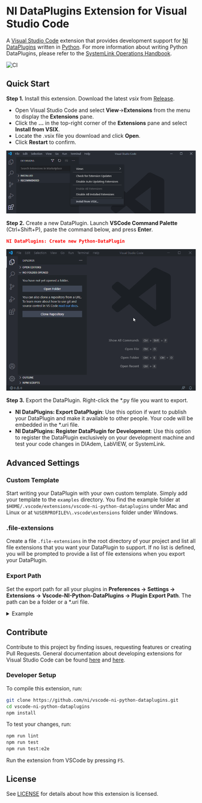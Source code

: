 # NI DataPlugins Extension for Visual Studio Code

A [Visual Studio Code](https://code.visualstudio.com/) extension that provides development support for [NI DataPlugins](https://www.ni.com/downloads/dataplugins) written in [Python](https://www.python.org). For more information about writing Python DataPlugins, please refer to the [SystemLink Operations Handbook](https://operations.systemlink.io/python-dataplugins/python-dataplugins).

![CI](https://github.com/ni/vscode-ni-python-dataplugins/workflows/CI/badge.svg)

## Quick Start

**Step 1.** Install this extension. Download the latest *vsix* from [Release](https://github.com/jschumme/vscode-ni-python-dataplugins/releases).

- Open Visual Studio Code and select __View__->__Extensions__ from the menu to display the __Extensions__ pane.
- Click the __...__ in the top-right corner of the __Extensions__ pane and select __Install from VSIX__.
- Locate the .vsix file you download and click __Open__.
- Click __Restart__ to confirm.

![Installing the extension](./docs/images/install-from-vsix.png)

**Step 2.** Create a new DataPlugin. Launch __VSCode Command Palette__ (Ctrl+Shift+P), paste the command below, and press __Enter__.

```json
NI DataPlugins: Create new Python-DataPlugin
```

![Creating a new DataPlugin](./docs/images/create-new-dataplugin.gif)

**Step 3.** Export the DataPlugin. Right-click the \*.py file you want to export.

- __NI DataPlugins: Export DataPlugin__: Use this option if want to publish your DataPlugin and make it available to other people. Your code will be embedded in the *.uri file.
- __NI DataPlugins: Register DataPlugin for Development__: Use this option to register the DataPlugin exclusively on your development machine and test your code changes in DIAdem, LabVIEW, or SystemLink.

## Advanced Settings

### Custom Template

Start writing your DataPlugin with your own custom template. Simply add your template to the `examples` directory. You find the example folder at `$HOME/.vscode/extensions/vscode-ni-python-dataplugins` under Mac and Linux or at `%USERPROFILE%\.vscode\extensions` folder under Windows.

### .file-extensions

Create a file `.file-extensions` in the root directory of your project and list all file extensions that you want your DataPlugin to support. If no list is defined, you will be prompted to provide a list of file extensions when you export your DataPlugin.

### Export Path

Set the export path for all your plugins in __Preferences -> Settings -> Extensions -> Vscode-NI-Python-DataPlugins -> Plugin Export Path__. The path can be a folder or a *.uri file.

<details>
<summary>Example</summary>

```json
{
    "NI-DataPlugins.PluginExportPath": "C:\\Temp"
}
// OR
{
    "NI-DataPlugins.PluginExportPath": "C:\\Temp\\MyPlugin.uri"
}
```

</details>

## Contribute

Contribute to this project by finding issues, requesting features or creating Pull Requests. General documentation about developing extensions for Visual Studio Code can be found [here](https://code.visualstudio.com/api) and [here](https://vscode-docs.readthedocs.io/en/stable/extensions/debugging-extensions/).

### Developer Setup

To compile this extension, run:

```sh
git clone https://github.com/ni/vscode-ni-python-dataplugins.git
cd vscode-ni-python-dataplugins
npm install
```

To test your changes, run:

```sh
npm run lint
npm run test
npm run test:e2e
```

Run the extension from VSCode by pressing `F5`.

## License

See [LICENSE](https://github.com/ni/vscode-ni-python-dataplugins/blob/master/LICENSE) for details about how this extension is licensed.
